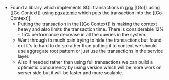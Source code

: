 - Found a library which implements SQL transactions in [pgx](https://github.com/jackc/pgx) [[Go]] using [[Go Context]] using [pgxatomic](https://github.com/ysomad/pgxatomic) which puts the transaction into the [[Go Context]].
	- Putting the transaction in the [[Go Context]] is making the context heavy and also limits the transaction time. There is considerable 12% - 15% performance decrease in all the queries in the system.
	- Went through to much pain trying to hide the transactions but found out it's to hard to do so rather than putting it to context we should use aggregate root pattern or just use the transactions in the service layer.
	- Also if needed rather than using full transactions we can build a optimistic concurrency by using version which will be more work on server side but it will be faster and more scalable.